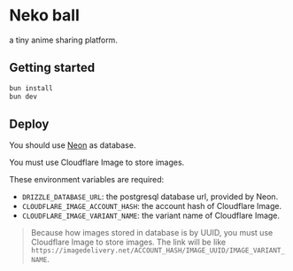 # Neko ball

a tiny anime sharing platform.

## Getting started

```bash
bun install
bun dev
```

## Deploy

You should use [Neon](https://console.neon.tech/) as database.

You must use Cloudflare Image to store images.

These environment variables are required:

- `DRIZZLE_DATABASE_URL`: the postgresql database url, provided by Neon.
- `CLOUDFLARE_IMAGE_ACCOUNT_HASH`: the account hash of Cloudflare Image.
- `CLOUDFLARE_IMAGE_VARIANT_NAME`: the variant name of Cloudflare Image.

> Because how images stored in database is by UUID, you must use Cloudflare Image to store images. The link will be like `https://imagedelivery.net/ACCOUNT_HASH/IMAGE_UUID/IMAGE_VARIANT_NAME`.
